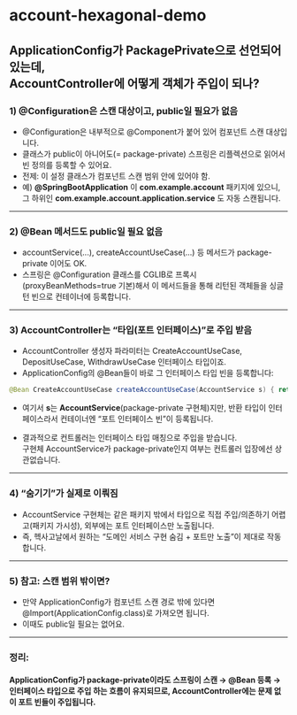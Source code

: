 # account-hexagonal-demo


## ApplicationConfig가 PackagePrivate으로 선언되어 있는데, <br> AccountController에 어떻게 객체가 주입이 되나?

### 1) @Configuration은 스캔 대상이고, public일 필요가 없음
- @Configuration은 내부적으로 @Component가 붙어 있어 컴포넌트 스캔 대상입니다.
- 클래스가 public이 아니어도(= package-private) 스프링은 리플렉션으로 읽어서 빈 정의를 등록할 수 있어요.
- 전제: 이 설정 클래스가 컴포넌트 스캔 범위 안에 있어야 함.
- 예) **@SpringBootApplication** 이 **com.example.account** 패키지에 있으니, 그 하위인
**com.example.account.application.service** 도 자동 스캔됩니다.

---
### 2) @Bean 메서드도 public일 필요 없음
- accountService(...), createAccountUseCase(...) 등 메서드가 package-private 이어도 OK.
- 스프링은 @Configuration 클래스를 CGLIB로 프록시(proxyBeanMethods=true 기본)해서
이 메서드들을 통해 리턴된 객체들을 싱글턴 빈으로 컨테이너에 등록합니다.

---
### 3) AccountController는 “타입(포트 인터페이스)”로 주입 받음
- AccountController 생성자 파라미터는 CreateAccountUseCase, DepositUseCase, WithdrawUseCase 인터페이스 타입이죠.
- ApplicationConfig의 @Bean들이 바로 그 인터페이스 타입 빈을 등록합니다:

```java
@Bean CreateAccountUseCase createAccountUseCase(AccountService s) { return s; }
```

- 여기서 **s**는 **AccountService**(package-private 구현체)지만, 반환 타입이 인터페이스라서
컨테이너엔 “포트 인터페이스 빈”이 등록됩니다.

- 결과적으로 컨트롤러는 인터페이스 타입 매칭으로 주입을 받습니다. <br>
구현체 AccountService가 package-private인지 여부는 컨트롤러 입장에선 상관없습니다.

---

### 4) “숨기기”가 실제로 이뤄짐
- AccountService 구현체는 같은 패키지 밖에서 타입으로 직접 주입/의존하기 어렵고(패키지 가시성), 외부에는 포트 인터페이스만 노출됩니다.
- 즉, 헥사고날에서 원하는 “도메인 서비스 구현 숨김 + 포트만 노출”이 제대로 작동합니다.

---
### 5) 참고: 스캔 범위 밖이면?
- 만약 ApplicationConfig가 컴포넌트 스캔 경로 밖에 있다면 @Import(ApplicationConfig.class)로 가져오면 됩니다.
- 이때도 public일 필요는 없어요.

--- 
### 정리:
#### ApplicationConfig가 package-private이라도 스프링이 스캔 → @Bean 등록 → 인터페이스 타입으로 주입 하는 흐름이 유지되므로, AccountController에는 문제 없이 포트 빈들이 주입됩니다.

